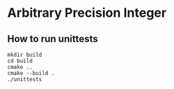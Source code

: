 # Arbitrary Precision Integer

## How to run unittests

```shell
mkdir build
cd build
cmake ..
cmake --build .
./unittests
```

